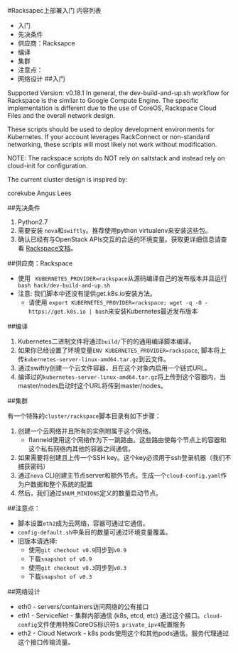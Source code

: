 #Racksapec上部署入门
内容列表
* 入门
* 先决条件
* 供应商：Racksapce
* 编译
* 集群
* 注意点：
* 网络设计
##入门

Supported Version: v0.18.1
In general, the dev-build-and-up.sh workflow for Rackspace is the similar to Google Compute Engine. The specific implementation is different due to the use of CoreOS, Rackspace Cloud Files and the overall network design.

These scripts should be used to deploy development environments for Kubernetes. If your account leverages RackConnect or non-standard networking, these scripts will most likely not work without modification.

NOTE: The rackspace scripts do NOT rely on saltstack and instead rely on cloud-init for configuration.

The current cluster design is inspired by:

corekube
Angus Lees

##先决条件

1. Python2.7
2. 需要安装 ```nova```和```swiftly```。推荐使用python virtualenv来安装这些包。
3. 确认已经有与OpenStack APIs交互的合适的环境变量。获取更详细信息请查看 [Rackspace文档](http://docs.rackspace.com/servers/api/v2/cs-gettingstarted/content/section_gs_install_nova.html)。

##供应商：Rackspace

* 使用 ``` KUBERNETES_PROVIDER=rackspace```从源码编译自己的发布版本并且运行``` bash hack/dev-build-and-up.sh```
* 注意: 我们脚本中还没有提供get.k8s.io安装方法。
    * 请使用 ```export KUBERNETES_PROVIDER=rackspace; wget -q -O - https://get.k8s.io | bash```来安装Kubernetes最近发布版本

##编译

1. Kubernetes二进制文件将通过```build/```下的的通用编译脚本编译。
2. 如果你已经设置了环境变量```ENV KUBERNETES_PROVIDER=rackspace```, 脚本将上传```kubernetes-server-linux-amd64.tar.gz```到云文件。
3. 通过swiftly创建一个云文件容器，且在这个对象内启用一个链式URL。
4. 编译过的```kubernetes-server-linux-amd64.tar.gz```将上传到这个容器内，当master/nodes启动时这个URL将传到master/nodes。

##集群

有一个特殊的```cluster/rackspace```脚本目录有如下步骤：
1. 创建一个云网络并且所有的实例附属于这个网络。
    * flanneld使用这个网络作为下一跳路由。这些路由使每个节点上的容器和这个私有网络内其他的容器之间通信。
2. 如果需要将创建且上传一个SSH key。这个key必须用于ssh登录机器（我们不捕获密码）
3. 通过```nova``` CLI创建主节点server和额外节点。生成一个```cloud-config.yaml```作为户数据和整个系统的配置
4. 然后，我们通过```$NUM_MINIONS```定义的数量启动节点。

##注意点：

* 脚本设置```eth2```成为云网络，容器可通过它通信。
* ```config-default.sh```中条目的数量可通过环境变量覆盖。 
* 旧版本请选择:
    * 使用```git chechout v0.9```同步到```v0.9```
    * 下载```snapshot of v0.9```
    * 使用```git checkout v0.3```同步到```v0.3```
    * 下载```snapshot of v0.3```

##网络设计

* eth0 - servers/containers访问网络的公有接口
* eth1 - ServiceNet - 集群内部通信 (k8s, etcd, etc) 通过这个接口。```cloud-config```文件使用特殊CoreOS标识符```$ private_ipv4```配置服务
* eth2 - Cloud Network - k8s pods使用这个和其他pods通信。服务代理通过这个接口传输流量。